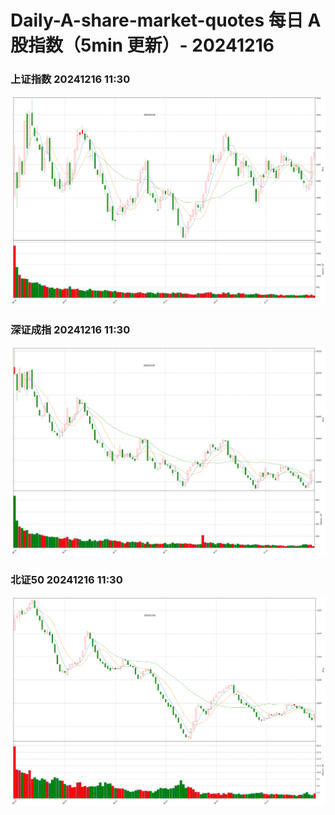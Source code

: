 
# Daily-A-share-market-quotes 每日 A 股指数（5min 更新）- 20241216

### 上证指数 20241216 11:30
![](./fig/2024/12/20241216-sh000001.png)

### 深证成指 20241216 11:30
![](./fig/2024/12/20241216-sz399001.png)

### 北证50 20241216 11:30
![](./fig/2024/12/20241216-bj899050.png)
